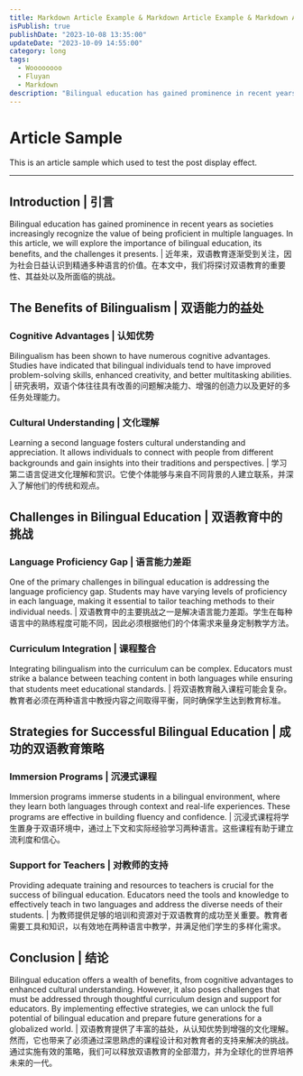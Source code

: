 ```yaml
---
title: Markdown Article Example & Markdown Article Example & Markdown Article Example
isPublish: true
publishDate: "2023-10-08 13:35:00"
updateDate: "2023-10-09 14:55:00"
category: long
tags:
  - Woooooooo
  - Fluyan
  - Markdown
description: "Bilingual education has gained prominence in recent years as societies increasingly recognize the value of being proficient in multiple languages."
---
```


# Article Sample

This is an article sample which used to test the post display effect.

---

## Introduction | 引言

Bilingual education has gained prominence in recent years as societies increasingly recognize the value of being
proficient in multiple languages. In this article, we will explore the importance of bilingual education, its benefits,
and the challenges it presents. | 近年来，双语教育逐渐受到关注，因为社会日益认识到精通多种语言的价值。在本文中，我们将探讨双语教育的重要性、其益处以及所面临的挑战。

## The Benefits of Bilingualism | 双语能力的益处

### Cognitive Advantages | 认知优势

Bilingualism has been shown to have numerous cognitive advantages. Studies have indicated that bilingual individuals
tend to have improved problem-solving skills, enhanced creativity, and better multitasking abilities. |
研究表明，双语个体往往具有改善的问题解决能力、增强的创造力以及更好的多任务处理能力。

### Cultural Understanding | 文化理解

Learning a second language fosters cultural understanding and appreciation. It allows individuals to connect with people
from different backgrounds and gain insights into their traditions and perspectives. |
学习第二语言促进文化理解和赏识。它使个体能够与来自不同背景的人建立联系，并深入了解他们的传统和观点。

## Challenges in Bilingual Education | 双语教育中的挑战

### Language Proficiency Gap | 语言能力差距

One of the primary challenges in bilingual education is addressing the language proficiency gap. Students may have
varying levels of proficiency in each language, making it essential to tailor teaching methods to their individual
needs. | 双语教育中的主要挑战之一是解决语言能力差距。学生在每种语言中的熟练程度可能不同，因此必须根据他们的个体需求来量身定制教学方法。

### Curriculum Integration | 课程整合

Integrating bilingualism into the curriculum can be complex. Educators must strike a balance between teaching content in
both languages while ensuring that students meet educational standards. |
将双语教育融入课程可能会复杂。教育者必须在两种语言中教授内容之间取得平衡，同时确保学生达到教育标准。

## Strategies for Successful Bilingual Education | 成功的双语教育策略

### Immersion Programs | 沉浸式课程

Immersion programs immerse students in a bilingual environment, where they learn both languages through context and
real-life experiences. These programs are effective in building fluency and confidence. |
沉浸式课程将学生置身于双语环境中，通过上下文和实际经验学习两种语言。这些课程有助于建立流利度和信心。

### Support for Teachers | 对教师的支持

Providing adequate training and resources to teachers is crucial for the success of bilingual education. Educators need
the tools and knowledge to effectively teach in two languages and address the diverse needs of their students. |
为教师提供足够的培训和资源对于双语教育的成功至关重要。教育者需要工具和知识，以有效地在两种语言中教学，并满足他们学生的多样化需求。

## Conclusion | 结论

Bilingual education offers a wealth of benefits, from cognitive advantages to enhanced cultural understanding. However,
it also poses challenges that must be addressed through thoughtful curriculum design and support for educators. By
implementing effective strategies, we can unlock the full potential of bilingual education and prepare future
generations for a globalized world. |
双语教育提供了丰富的益处，从认知优势到增强的文化理解。然而，它也带来了必须通过深思熟虑的课程设计和对教育者的支持来解决的挑战。通过实施有效的策略，我们可以释放双语教育的全部潜力，并为全球化的世界培养未来的一代。
